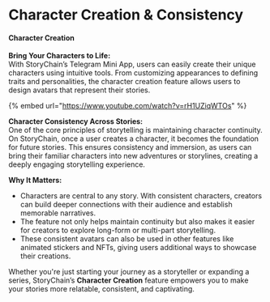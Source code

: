 # Character Creation & Consistency

#### **Character Creation**

**Bring Your Characters to Life:**\
With StoryChain’s Telegram Mini App, users can easily create their unique characters using intuitive tools. From customizing appearances to defining traits and personalities, the character creation feature allows users to design avatars that represent their stories.



{% embed url="https://www.youtube.com/watch?v=rH1UZiqWTOs" %}

**Character Consistency Across Stories:**\
One of the core principles of storytelling is maintaining character continuity. On StoryChain, once a user creates a character, it becomes the foundation for future stories. This ensures consistency and immersion, as users can bring their familiar characters into new adventures or storylines, creating a deeply engaging storytelling experience.

**Why It Matters:**

* Characters are central to any story. With consistent characters, creators can build deeper connections with their audience and establish memorable narratives.
* The feature not only helps maintain continuity but also makes it easier for creators to explore long-form or multi-part storytelling.
* These consistent avatars can also be used in other features like animated stickers and NFTs, giving users additional ways to showcase their creations.

Whether you're just starting your journey as a storyteller or expanding a series, StoryChain’s **Character Creation** feature empowers you to make your stories more relatable, consistent, and captivating.
